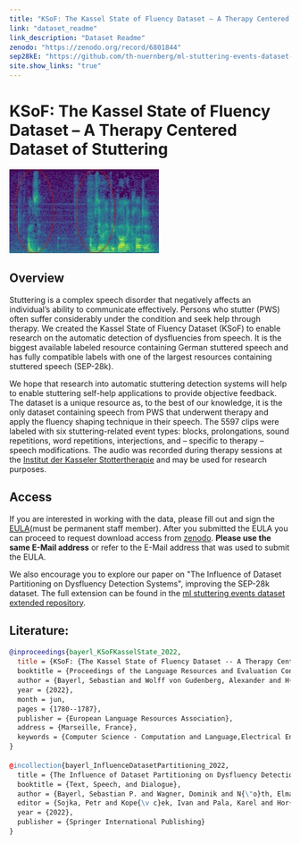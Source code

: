 ```yaml
---
title: "KSoF: The Kassel State of Fluency Dataset – A Therapy Centered Dataset of Stuttering"
link: "dataset_readme"
link_description: "Dataset Readme"
zenodo: "https://zenodo.org/record/6801844"
sep28kE: "https://github.com/th-nuernberg/ml-stuttering-events-dataset-extended"
site.show_links: "true"
---
```


# KSoF: The Kassel State of Fluency Dataset – A Therapy Centered Dataset of Stuttering
![WordRep](/res/word_rep_spec.jpg)


## Overview

Stuttering is a complex speech disorder that negatively affects an individual’s ability to communicate effectively.
Persons who stutter (PWS) often suffer considerably under the condition and seek help through therapy.
We created the Kassel State of Fluency Dataset (KSoF) to enable research on the automatic detection of dysfluencies from speech.
It is the biggest available labeled resource containing German stuttered speech and has fully compatible labels with one of the largest resources containing stuttered speech (SEP-28k).

We hope that research into automatic stuttering detection systems will help to enable stuttering self-help applications to provide objective feedback.
The dataset is a unique resource as, to the best of our knowledge, it is the only dataset containing speech from PWS that underwent therapy and apply the fluency shaping technique in their speech.
The 5597 clips were labeled with six stuttering-related event types: blocks, prolongations, sound repetitions, word repetitions, interjections, and – specific to therapy – speech modifications. The audio was recorded during therapy sessions at the  [Institut der Kasseler Stottertherapie](https://www.kasseler-stottertherapie.de/) and may be used for research purposes. 

## Access

If you are interested in working with the data, please fill out and sign the [EULA](KSoF_EULA.pdf)(must be permanent staff member).
After you submitted the EULA you can proceed to request download access from [zenodo](https://zenodo.org/record/6801844).
**Please use the same E-Mail address** or refer to the E-Mail address that was used to submit the EULA.

We also encourage you to explore our paper on "The Influence of Dataset Partitioning on Dysfluency Detection Systems", improving the SEP-28k dataset. 
The full extension can be found in the [ml stuttering events dataset extended repository](https://github.com/th-nuernberg/ml-stuttering-events-dataset-extended).

## Literature:
```bibtex
@inproceedings{bayerl_KSoFKasselState_2022,
  title = {KSoF: {The Kassel State of Fluency Dataset -- A Therapy Centered Dataset of Stuttering},
  booktitle = {Proceedings of the Language Resources and Evaluation Conference},
  author = {Bayerl, Sebastian and Wolff von Gudenberg, Alexander and H{\"o}nig, Florian and Noeth, Elmar and Riedhammer, Korbinian},
  year = {2022},
  month = jun,
  pages = {1780--1787},
  publisher = {European Language Resources Association},
  address = {Marseille, France},
  keywords = {Computer Science - Computation and Language,Electrical Engineering and Systems Science - Audio and Speech Processing},
}

@incollection{bayerl_InfluenceDatasetPartitioning_2022,
  title = {The Influence of Dataset Partitioning on Dysfluency Detection Systems},
  booktitle = {Text, Speech, and Dialogue},
  author = {Bayerl, Sebastian P. and Wagner, Dominik and N{\"o}th, Elmar and Bocklet, Tobias and Riedhammer, Korbinian},
  editor = {Sojka, Petr and Kope{\v c}ek, Ivan and Pala, Karel and Hor{\'a}k, Ale{\v s}},
  year = {2022},
  publisher = {Springer International Publishing}
}
```
